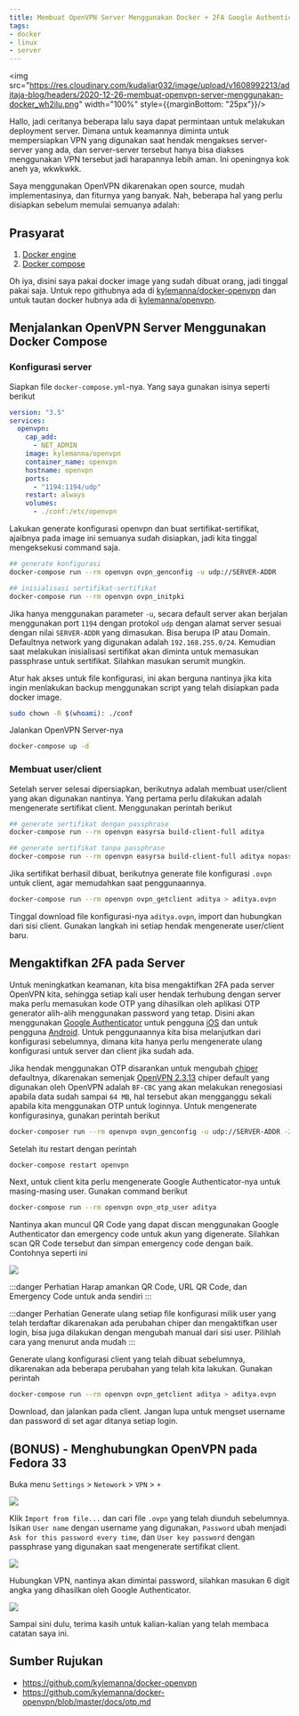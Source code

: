 ```yaml
---
title: Membuat OpenVPN Server Menggunakan Docker + 2FA Google Authenticator
tags:
- docker
- linux
- server
---
```


<img src="https://res.cloudinary.com/kudaliar032/image/upload/v1608992213/aditaja-blog/headers/2020-12-26-membuat-openvpn-server-menggunakan-docker_wh2ilu.png" width="100%" style={{marginBottom: "25px"}}/>

Hallo, jadi ceritanya beberapa lalu saya dapat permintaan untuk melakukan deployment server. Dimana untuk keamannya diminta untuk mempersiapkan VPN yang digunakan saat hendak mengakses server-server yang ada, dan server-server tersebut hanya bisa diakses menggunakan VPN tersebut jadi harapannya lebih aman. Ini openingnya kok aneh ya, wkwkwkk.

<!-- truncate -->

Saya menggunakan OpenVPN dikarenakan open source, mudah implementasinya, dan fiturnya yang banyak. Nah, beberapa hal yang perlu disiapkan sebelum memulai semuanya adalah:

## Prasyarat

1. [Docker engine](https://docs.docker.com/engine/install/)
2. [Docker compose](https://docs.docker.com/compose/install/)

Oh iya, disini saya pakai docker image yang sudah dibuat orang, jadi tinggal pakai saja. Untuk repo githubnya ada di [kylemanna/docker-openvpn](https://github.com/kylemanna/docker-openvpn) dan untuk tautan docker hubnya ada di [kylemanna/openvpn](https://hub.docker.com/r/kylemanna/openvpn/).

## Menjalankan OpenVPN Server Menggunakan Docker Compose

### Konfigurasi server

Siapkan file `docker-compose.yml`-nya. Yang saya gunakan isinya seperti berikut

```yaml title="docker-compose.yml"
version: "3.5"
services:
  openvpn:
    cap_add:
      - NET_ADMIN
    image: kylemanna/openvpn
    container_name: openvpn
    hostname: openvpn
    ports:
      - "1194:1194/udp"
    restart: always
    volumes:
      - ./conf:/etc/openvpn
```

Lakukan generate konfigurasi openvpn dan buat sertifikat-sertifikat, ajaibnya pada image ini semuanya sudah disiapkan, jadi kita tinggal mengeksekusi command saja.

```bash
## generate konfigurasi
docker-compose run --rm openvpn ovpn_genconfig -u udp://SERVER-ADDR

## inisialisasi sertifikat-sertifikat
docker-compose run --rm openvpn ovpn_initpki
```

Jika hanya menggunakan parameter `-u`, secara default server akan berjalan menggunakan port `1194` dengan protokol `udp` dengan alamat server sesuai dengan nilai `SERVER-ADDR` yang dimasukan. Bisa berupa IP atau Domain. Defaultnya network yang digunakan adalah `192.168.255.0/24`. Kemudian saat melakukan inisialisasi sertifikat akan diminta untuk memasukan passphrase untuk sertifikat. Silahkan masukan serumit mungkin.

Atur hak akses untuk file konfigurasi, ini akan berguna nantinya jika kita ingin menlakukan backup menggunakan script yang telah disiapkan pada docker image.

```bash
sudo chown -R $(whoami): ./conf
```

Jalankan OpenVPN Server-nya

```bash
docker-compose up -d
```

### Membuat user/client

Setelah server selesai dipersiapkan, berikutnya adalah membuat user/client yang akan digunakan nantinya. Yang pertama perlu dilakukan adalah mengenerate sertifikat client. Menggunakan perintah berikut


```bash
## generate sertifikat dengan passphrase
docker-compose run --rm openvpn easyrsa build-client-full aditya

## generate sertifikat tanpa passphrase
docker-compose run --rm openvpn easyrsa build-client-full aditya nopass
```

Jika sertifikat berhasil dibuat, berikutnya generate file konfigurasi `.ovpn` untuk client, agar memudahkan saat penggunaannya.

```bash
docker-compose run --rm openvpn ovpn_getclient aditya > aditya.ovpn
```

Tinggal download file konfigurasi-nya `aditya.ovpn`, import dan hubungkan dari sisi client. Gunakan langkah ini setiap hendak mengenerate user/client baru.

## Mengaktifkan 2FA pada Server

Untuk meningkatkan keamanan, kita bisa mengaktifkan 2FA pada server OpenVPN kita, sehingga setiap kali user hendak terhubung dengan server maka perlu memasukan kode OTP yang dihasilkan oleh aplikasi OTP generator alih-alih menggunakan password yang tetap. Disini akan menggunakan [Google Authenticator](https://en.wikipedia.org/wiki/Google_Authenticator) untuk pengguna [iOS](https://apps.apple.com/us/app/google-authenticator/id388497605) dan untuk pengguna [Android](https://play.google.com/store/apps/details?id=com.google.android.apps.authenticator2&hl=en). Untuk penggunaannya kita bisa melanjutkan dari konfigurasi sebelumnya, dimana kita hanya perlu mengenerate ulang konfigurasi untuk server dan client jika sudah ada.

Jika hendak menggunakan OTP disarankan untuk mengubah [chiper](https://community.openvpn.net/openvpn/wiki/SWEET32) defaultnya, dikarenakan semenjak [OpenVPN 2.3.13](https://community.openvpn.net/openvpn/wiki/ChangesInOpenvpn23#OpenVPN2.3.13) chiper default yang digunakan oleh OpenVPN adalah `BF-CBC` yang akan melakukan renegosiasi apabila data sudah sampai `64 MB`, hal tersebut akan mengganggu sekali apabila kita menggunakan OTP untuk loginnya. Untuk mengenerate konfigurasinya, gunakan perintah berikut

```bash
docker-composer run --rm openvpn ovpn_genconfig -u udp://SERVER-ADDR -2 -C AES-256-GCM
```

Setelah itu restart dengan perintah

```bash
docker-compose restart openvpn
```

Next, untuk client kita perlu mengenerate Google Authenticator-nya untuk masing-masing user. Gunakan command berikut

```bash
docker-compose run --rm openvpn ovpn_otp_user aditya
```

Nantinya akan muncul QR Code yang dapat discan menggunakan Google Authenticator dan emergency code untuk akun yang digenerate. Silahkan scan QR Code tersebut dan simpan emergency code dengan baik. Contohnya seperti ini

![](https://res.cloudinary.com/kudaliar032/image/upload/v1608989587/aditaja-blog/2020-12-26-membuat-openvpn-server-menggunakan-docker/gnome-shell-screenshot-AI8JW0_egpvji.png)

:::danger Perhatian
Harap amankan QR Code, URL QR Code, dan Emergency Code untuk anda sendiri
:::

:::danger Perhatian
Generate ulang setiap file konfigurasi milik user yang telah terdaftar dikarenakan ada perubahan chiper dan mengaktifkan user login, bisa juga dilakukan dengan mengubah manual dari sisi user. Pilihlah cara yang menurut anda mudah
:::

Generate ulang konfigurasi client yang telah dibuat sebelumnya, dikarenakan ada beberapa perubahan yang telah kita lakukan. Gunakan perintah

```bash
docker-compose run --rm openvpn ovpn_getclient aditya > aditya.ovpn
```

Download, dan jalankan pada client. Jangan lupa untuk mengset username dan password di set agar ditanya setiap login.

## (BONUS) - Menghubungkan OpenVPN pada Fedora 33

Buka menu `Settings` > `Netowork` > `VPN` > `+`

![](https://res.cloudinary.com/kudaliar032/image/upload/v1608990562/aditaja-blog/2020-12-26-membuat-openvpn-server-menggunakan-docker/fedora-33-ovpn-1_ltrxqx.png)

Klik `Import from file...` dan cari file `.ovpn` yang telah diunduh sebelumnya. Isikan `User name` dengan username yang digunakan, `Password` ubah menjadi `Ask for this password every time`, dan `User key password` dengan passphrase yang digunakan saat mengenerate sertifikat client.

![](https://res.cloudinary.com/kudaliar032/image/upload/v1608990562/aditaja-blog/2020-12-26-membuat-openvpn-server-menggunakan-docker/fedora-33-ovpn-2_mxtubf.png)

Hubungkan VPN, nantinya akan dimintai password, silahkan masukan 6 digit angka yang dihasilkan oleh Google Authenticator.

![](https://res.cloudinary.com/kudaliar032/image/upload/v1608990834/aditaja-blog/2020-12-26-membuat-openvpn-server-menggunakan-docker/Screenshot_from_2020-12-26_21-50-42_be9ikx.png)

Sampai sini dulu, terima kasih untuk kalian-kalian yang telah membaca catatan saya ini.

## Sumber Rujukan

- https://github.com/kylemanna/docker-openvpn
- https://github.com/kylemanna/docker-openvpn/blob/master/docs/otp.md
